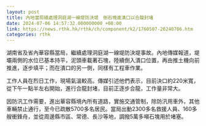 ```yaml
---
layout: post
title: 內地當局續處理洞庭湖一線堤防決堤　倒石塊進潰口以合龍封堵
date: 2024-07-06 14:57:32.000000000 +08:00
link: https://news.rthk.hk/rthk/ch/component/k2/1760507-20240706.htm
categories: rthk
---
```


湖南省及省內華容縣當局，繼續處理洞庭湖一線堤防決堤事故。內地傳媒報道，堤壩兩側的水位已基本持平，泥頭車載著石塊，陸續倒入潰口位置，再由推土機向前推進，逐步填平；而在潰口的另一側，同樣有工程車作業。

工作人員在烈日工作，現場氣溫較高。傳媒引述他們表示，目前決口約220米寬，從下午一點半左右開始，進行合龍封堵，目前正逐步合龍，工作量非常大。

因防汛工作需要，進出華容縣境內所有道路，實施交通管制，除防汛用車外，其他車輛禁止通行，至今已疏散5700多名居民。當局出動2300多名救援人員、160多艘衝鋒舟，並從周邊縣市區、常德、長沙等地，調撥5萬多噸石塊用於堵塞。
